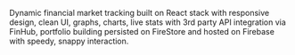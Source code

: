 Dynamic financial market tracking built on React stack with responsive design, clean UI, graphs, charts, live stats with 3rd party API integration via FinHub, portfolio building persisted on FireStore and hosted on Firebase with speedy, snappy interaction.

